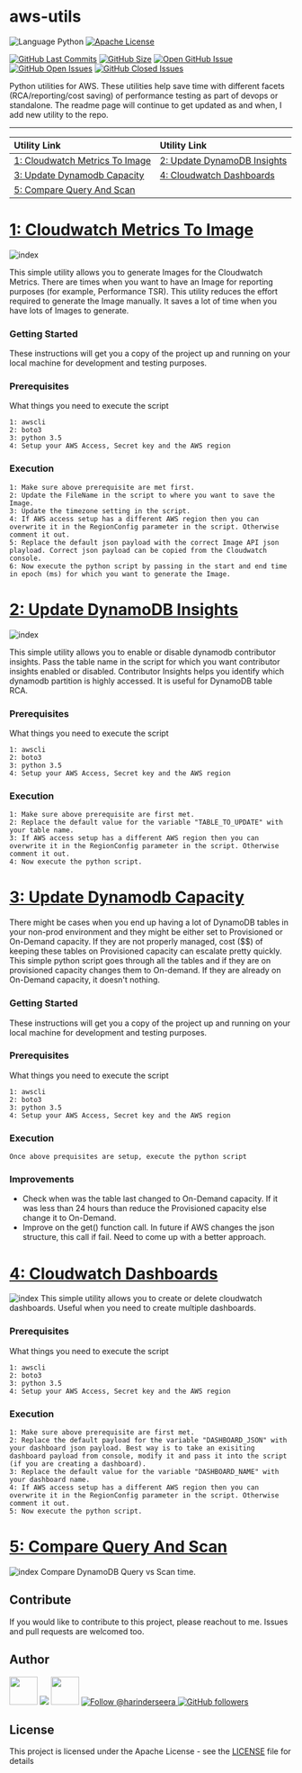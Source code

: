 # aws-utils
![Language Python](https://img.shields.io/badge/%20Language-python-blue.svg) [![Apache License](http://img.shields.io/badge/License-Apache-blue.png)](LICENSE)

[![GitHub Last Commits](https://img.shields.io/github/last-commit/animber-coder/aws-utils.svg)](https://github.com/animber-coder/aws-utils/commits/) [![GitHub Size](https://img.shields.io/github/repo-size/animber-coder/aws-utils.svg)](https://github.com/animber-coder/aws-utils/)
[![Open GitHub Issue](https://img.shields.io/badge/Open-Incident-brightgreen.svg)](https://github.com/animber-coder/aws-utils/issues/new/choose)
[![GitHub Open Issues](https://img.shields.io/github/issues/animber-coder/aws-utils?color=purple)](https://github.com/animber-coder/aws-utils/issues?q=is%3Aopen+is%3Aissue)
[![GitHub Closed Issues](https://img.shields.io/github/issues-closed/animber-coder/aws-utils?color=purple)](https://github.com/animber-coder/aws-utils/issues?q=is%3Aclosed+is%3Aissue)

Python utilities for AWS. These utilities help save time with different facets (RCA/reporting/cost saving) of performance testing as part of devops or standalone.
The readme page will continue to get updated as and when, I add new utility to the repo.

---
|Utility Link |Utility Link|
|:-----|:------|
|[1: Cloudwatch Metrics To Image](#1-cloudwatch-metrics-to-image)|[2: Update DynamoDB Insights](#2-update-dynamodb-insights)|
|[3: Update Dynamodb Capacity](#3-update-dynamodb-capacity)|[4: Cloudwatch Dashboards](#4-cloudwatch-dashboards)|
|[5: Compare Query And Scan](#5-compare-query-and-scan)||


# [1: Cloudwatch Metrics To Image](#1-cloudwatch-metrics-to-image)
![index](https://github.com/animber-coder/aws-utils/blob/main/images/cloudwatch-metrics.png)

This simple utility allows you to generate Images for the Cloudwatch Metrics. There are times when you want to have an Image for reporting purposes (for example, Performance TSR). This utility reduces the effort required to generate the Image manually. It saves a lot of time when you have lots of Images to generate. 

### Getting Started

These instructions will get you a copy of the project up and running on your local machine for development and testing purposes.

### Prerequisites

What things you need to execute the script

```
1: awscli
2: boto3
3: python 3.5
4: Setup your AWS Access, Secret key and the AWS region

```

### Execution

```
1: Make sure above prerequisite are met first.
2: Update the FileName in the script to where you want to save the Image.
3: Update the timezone setting in the script.
4: If AWS access setup has a different AWS region then you can overwrite it in the RegionConfig parameter in the script. Otherwise comment it out.
5: Replace the default json payload with the correct Image API json playload. Correct json payload can be copied from the Cloudwatch console. 
6: Now execute the python script by passing in the start and end time in epoch (ms) for which you want to generate the Image.

```


# [2: Update DynamoDB Insights](#2-update-dynamodb-insights)
![index](https://github.com/animber-coder/aws-utils/blob/main/images/dynamodb-insights.png)

This simple utility allows you to enable or disable dynamodb contributor insights. Pass the table name in the script for which you want contributor insights enabled or disabled.  Contributor Insights helps you identify which dynamodb partition is highly accessed. It is useful for DynamoDB table RCA.

### Prerequisites

What things you need to execute the script

```
1: awscli
2: boto3
3: python 3.5
4: Setup your AWS Access, Secret key and the AWS region

```

### Execution

```
1: Make sure above prerequisite are first met.
2: Replace the default value for the variable "TABLE_TO_UPDATE" with your table name.
3: If AWS access setup has a different AWS region then you can overwrite it in the RegionConfig parameter in the script. Otherwise comment it out.
4: Now execute the python script.

```


# [3: Update Dynamodb Capacity](#3-update-dynamodb-capacity)
There might be cases when you end up having a lot of DynamoDB tables in your  non-prod environment and they might be either set to Provisioned or On-Demand capacity. If they are not properly managed, cost ($$) of keeping these tables on Provisioned capacity can escalate pretty quickly. This simple python script goes through all the tables and if they are on provisioned capacity changes them to On-demand. If they are already on On-Demand capacity, it doesn't nothing. 

### Getting Started

These instructions will get you a copy of the project up and running on your local machine for development and testing purposes.

### Prerequisites

What things you need to execute the script

```
1: awscli
2: boto3
3: python 3.5
4: Setup your AWS Access, Secret key and the AWS region

```

### Execution

```
Once above prequisites are setup, execute the python script
```

### Improvements

* Check when was the table last changed to On-Demand capacity. If it was less than 24 hours than reduce the Provisioned capacity else change it to On-Demand.
* Improve on the get() function call. In future if AWS changes the json structure, this call if fail. Need to come up with a better approach. 


# [4: Cloudwatch Dashboards](#4-cloudwatch-dashboards)
![index](https://github.com/animber-coder/aws-utils/blob/main/images/cloudwatch-dashboards.png)
This simple utility allows you to create or delete cloudwatch dashboards. Useful when you need to create multiple dashboards.

### Prerequisites

What things you need to execute the script

```
1: awscli
2: boto3
3: python 3.5
4: Setup your AWS Access, Secret key and the AWS region

```

### Execution

```
1: Make sure above prerequisite are first met.
2: Replace the default payload for the variable "DASHBOARD_JSON" with your dashboard json payload. Best way is to take an exisiting dashboard payload from console, modify it and pass it into the script (if you are creating a dashboard).
3: Replace the default value for the variable "DASHBOARD_NAME" with your dashboard name.
4: If AWS access setup has a different AWS region then you can overwrite it in the RegionConfig parameter in the script. Otherwise comment it out.
5: Now execute the python script.

```


# [5: Compare Query And Scan](#5-compare-query-and-scan)
![index](https://github.com/animber-coder/aws-utils/blob/main/images/query_scan.png)
Compare DynamoDB Query vs Scan time.



## Contribute

If you would like to contribute to this project, please reachout to me. Issues and pull requests are welcomed too.

## Author
[<img id="github" src="./images/github.png" width="50" a="https://github.com/animber-coder/">](https://github.com/animber-coder/)    [<img src="./images/linkedin.png" style="max-width:100%;" >](https://www.linkedin.com/in/hpseera) [<img id="twitter" src="./images/twitter.png" width="50" a="twitter.com/HarinderSeera/">](https://twitter.com/@HarinderSeera) <a href="https://twitter.com/intent/follow?screen_name=harinderseera"> <img src="https://img.shields.io/twitter/follow/harinderseera.svg?label=Follow%20@harinderseera" alt="Follow @harinderseera" /> </a>          [![GitHub followers](https://img.shields.io/github/followers/animber-coder.svg?style=social&label=Follow&maxAge=2592000)](https://github.com/animber-coder?tab=followers)


## License

This project is licensed under the Apache License - see the [LICENSE](LICENSE) file for details